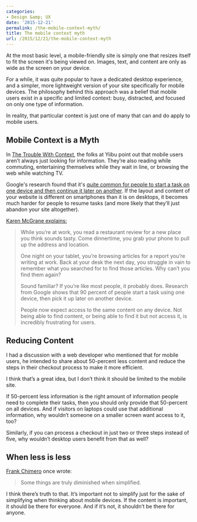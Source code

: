 ```yaml
---
categories:
- Design &amp; UX
date: '2015-12-21'
permalink: /the-mobile-context-myth/
title: The mobile context myth
url: /2015/12/21/the-mobile-context-myth
---
```


At the most basic level, a mobile-friendly site is simply one that resizes itself to fit the screen it's being viewed on. Images, text, and content are only as wide as the screen on your device.

For a while, it was quite popular to have a dedicated desktop experience, and a simpler, more lightweight version of your site specifically for mobile devices. The philosophy behind this approach was a belief that mobile users exist in a specific and limited context: busy, distracted, and focused on only one type of information.

In reality, that particular context is just one of many that can and do apply to mobile users.

<!--more-->

## Mobile Context is a Myth

In [The Trouble With Context](http://www.slideshare.net/yiibu/the-trouble-with-context), the folks at Yiibu point out that mobile users aren’t always just looking for information. They’re also reading while commuting, entertaining themselves while they wait in line, or browsing the web while watching TV.

Google's research found that it's [quite common for people to start a task on one device and then continue it later on another](https://www.thinkwithgoogle.com/research-studies/the-new-multi-screen-world-study.html). If the layout and content of your website is different on smartphones than it is on desktops, it becomes much harder for people to resume tasks (and more likely that they’ll just abandon your site altogether).

[Karen McGrane explains:](http://alistapart.com/column/windows-on-the-web)

> While you’re at work, you read a restaurant review for a new place you think sounds tasty. Come dinnertime, you grab your phone to pull up the address and location.
>
> One night on your tablet, you’re browsing articles for a report you’re writing at work. Back at your desk the next day, you struggle in vain to remember what you searched for to find those articles. Why can’t you find them again?
>
> Sound familiar? If you’re like most people, it probably does. Research from Google shows that 90 percent of people start a task using one device, then pick it up later on another device.
>
> People now expect access to the same content on any device. Not being able to find content, or being able to find it but not access it, is incredibly frustrating for users.

## Reducing Content

I had a discussion with a web developer who mentioned that for mobile users, he intended to share about 50-percent less content and reduce the steps in their checkout process to make it more efficient.

I think that’s a great idea, but I don’t think it should be limited to the mobile site.

If 50-percent less information is the right amount of information people need to complete their tasks, then you should only provide that 50-percent on all devices. And if visitors on laptops could use that additional information, why wouldn’t someone on a smaller screen want access to it, too?

Similarly, if you can process a checkout in just two or three steps instead of five, why wouldn’t desktop users benefit from that as well?

## When less is less

[Frank Chimero](http://www.frankchimero.com/) once wrote:

> Some things are truly diminished when simplified.

I think there’s truth to that. It’s important not to simplify just for the sake of simplifying when thinking about mobile devices. If the content is important, it should be there for everyone. And if it’s not, it shouldn’t be there for anyone.